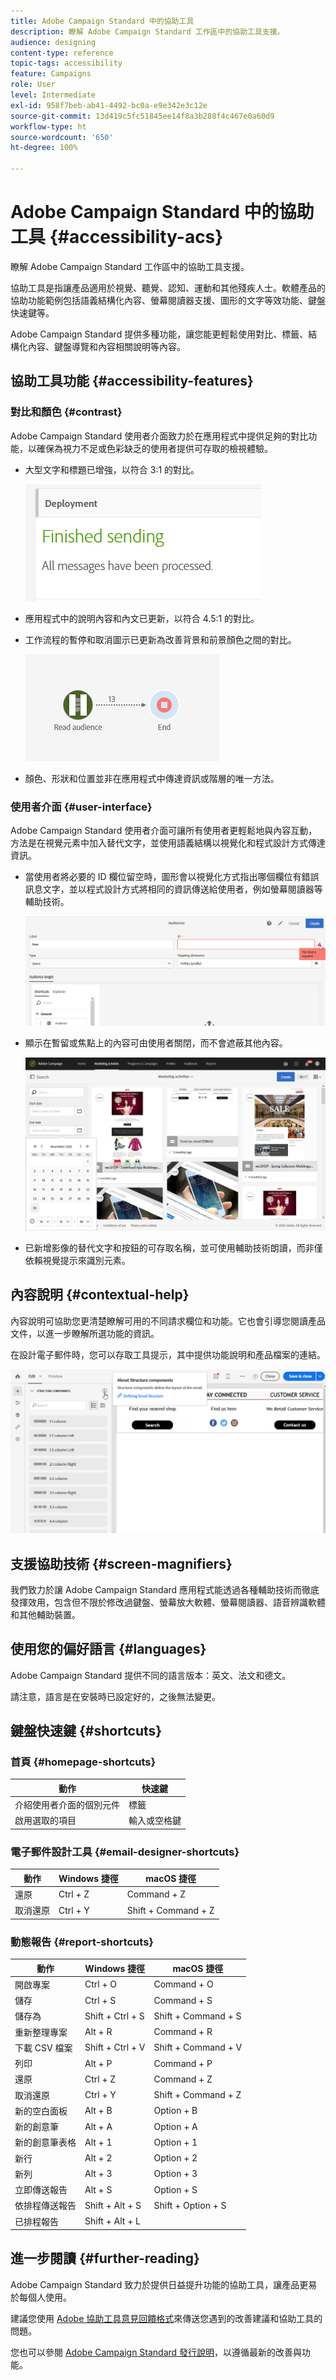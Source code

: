 ```yaml
---
title: Adobe Campaign Standard 中的協助工具
description: 瞭解 Adobe Campaign Standard 工作區中的協助工具支援。
audience: designing
content-type: reference
topic-tags: accessibility
feature: Campaigns
role: User
level: Intermediate
exl-id: 958f7beb-ab41-4492-bc0a-e9e342e3c12e
source-git-commit: 13d419c5fc51845ee14f8a3b288f4c467e0a60d9
workflow-type: ht
source-wordcount: '650'
ht-degree: 100%

---
```


# Adobe Campaign Standard 中的協助工具 {#accessibility-acs}

瞭解 Adobe Campaign Standard 工作區中的協助工具支援。

協助工具是指讓產品適用於視覺、聽覺、認知、運動和其他殘疾人士。軟體產品的協助功能範例包括語義結構化內容、螢幕閱讀器支援、圖形的文字等效功能、鍵盤快速鍵等。

Adobe Campaign Standard 提供多種功能，讓您能更輕鬆使用對比、標籤、結構化內容、鍵盤導覽和內容相關說明等內容。

## 協助工具功能 {#accessibility-features}

### 對比和顏色 {#contrast}

Adobe Campaign Standard 使用者介面致力於在應用程式中提供足夠的對比功能，以確保為視力不足或色彩缺乏的使用者提供可存取的檢視體驗。

* 大型文字和標題已增強，以符合 3:1 的對比。

   ![](assets/accessibility_2.png)

* 應用程式中的說明內容和內文已更新，以符合 4.5:1 的對比。

* 工作流程的暫停和取消圖示已更新為改善背景和前景顏色之間的對比。

   ![](assets/accessibility_1.png)

* 顏色、形狀和位置並非在應用程式中傳達資訊或階層的唯一方法。

### 使用者介面 {#user-interface}

Adobe Campaign Standard 使用者介面可讓所有使用者更輕鬆地與內容互動，方法是在視覺元素中加入替代文字，並使用語義結構以視覺化和程式設計方式傳達資訊。

* 當使用者將必要的 ID 欄位留空時，圖形會以視覺化方式指出哪個欄位有錯誤訊息文字，並以程式設計方式將相同的資訊傳送給使用者，例如螢幕閱讀器等輔助技術。

   ![](assets/accessibility_3.png)

* 顯示在暫留或焦點上的內容可由使用者關閉，而不會遮蔽其他內容。

   ![](assets/accessibility_4.png)

* 已新增影像的替代文字和按鈕的可存取名稱，並可使用輔助技術朗讀，而非僅依賴視覺提示來識別元素。

<!--
### Create responsive resize for multiple devices {#resize-devices}

When designing for multiple devices and platforms, it's important to create a seamless experience for screen sizes across mobile and desktop resolutions.

Adobe Campaign Standard allows you to design and test emails and push notifications on different devices such as: iPhone, Android devices, iPad, Android tablet and desktop.

![](assets/accessibility_6.png)
-->

## 內容說明 {#contextual-help}

內容說明可協助您更清楚瞭解可用的不同請求欄位和功能。它也會引導您閱讀產品文件，以進一步瞭解所選功能的資訊。

在設計電子郵件時，您可以存取工具提示，其中提供功能說明和產品檔案的連結。

![](assets/accessibility_7.png)

## 支援協助技術 {#screen-magnifiers}

我們致力於讓 Adobe Campaign Standard 應用程式能透過各種輔助技術而徹底發揮效用，包含但不限於修改過鍵盤、螢幕放大軟體、螢幕閱讀器、語音辨識軟體和其他輔助裝置。

## 使用您的偏好語言 {#languages}

Adobe Campaign Standard 提供不同的語言版本：英文、法文和德文。

請注意，語言是在安裝時已設定好的，之後無法變更。

## 鍵盤快速鍵 {#shortcuts}

### 首頁 {#homepage-shortcuts}

| 動作 | 快速鍵 |
| --- | --- |
| 介紹使用者介面的個別元件 | 標籤 |
| 啟用選取的項目 | 輸入或空格鍵 |

### 電子郵件設計工具 {#email-designer-shortcuts}

| 動作 | Windows 捷徑 | macOS 捷徑 |
| --- | --- | --- |
| 還原 | Ctrl + Z | Command + Z |
| 取消還原 | Ctrl + Y | Shift + Command + Z |

### 動態報告 {#report-shortcuts}

| 動作 | Windows 捷徑 | macOS 捷徑 |
| --- | --- | --- |
| 開啟專案 | Ctrl + O | Command + O |
| 儲存 | Ctrl + S | Command + S |
| 儲存為 | Shift + Ctrl + S | Shift + Command + S |
| 重新整理專案 | Alt + R | Command + R |
| 下載 CSV 檔案 | Shift + Ctrl + V | Shift + Command + V |
| 列印 | Alt + P | Command + P |
| 還原 | Ctrl + Z | Command + Z |
| 取消還原 | Ctrl + Y | Shift + Command + Z |
| 新的空白面板 | Alt + B | Option + B |
| 新的創意筆 | Alt + A | Option + A |
| 新的創意筆表格 | Alt + 1 | Option + 1 |
| 新行 | Alt + 2 | Option + 2 |
| 新列 | Alt + 3 | Option + 3 |
| 立即傳送報告 | Alt + S | Option + S |
| 依排程傳送報告 | Shift + Alt + S | Shift + Option + S |
| 已排程報告 | Shift + Alt + L | <!-- Should be 'Shift + Option + L ' but does not work on Mac --> |

## 進一步閱讀 {#further-reading}

Adobe Campaign Standard 致力於提供日益提升功能的協助工具，讓產品更易於每個人使用。

建議您使用 [Adobe 協助工具意見回饋格式](https://www.adobe.com/accessibility/feedback.html)來傳送您遇到的改善建議和協助工具的問題。

您也可以參閱 [Adobe Campaign Standard 發行說明](https://experienceleague.adobe.com/docs/campaign-standard/using/release-notes/release-notes.html?lang=zh-Hant#release-notes)，以遵循最新的改善與功能。

